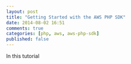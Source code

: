 ```yaml
---
layout: post
title: "Getting Started with the AWS PHP SDK"
date: 2014-08-02 16:51
comments: true
categories: [php, aws, aws-php-sdk]
published: false
---
```


In this tutorial
